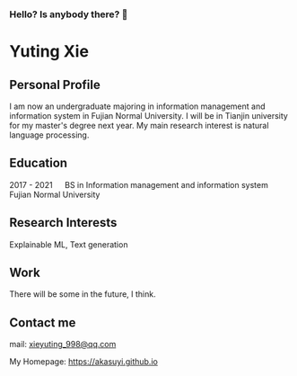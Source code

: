 ### Hello? Is anybody there? 👋

# Yuting Xie
## Personal Profile
I am now an undergraduate majoring in information management and information system in Fujian Normal University. I will be in Tianjin university for my master's degree next year. My main research interest is natural language processing. 

## Education
2017 - 2021 &emsp; BS in Information management and information system &emsp; Fujian Normal University

## Research Interests
Explainable ML, Text generation

## Work
There will be some in the future, I think.

## Contact me
mail: <xieyuting_998@qq.com>

My Homepage: <https://akasuyi.github.io>
